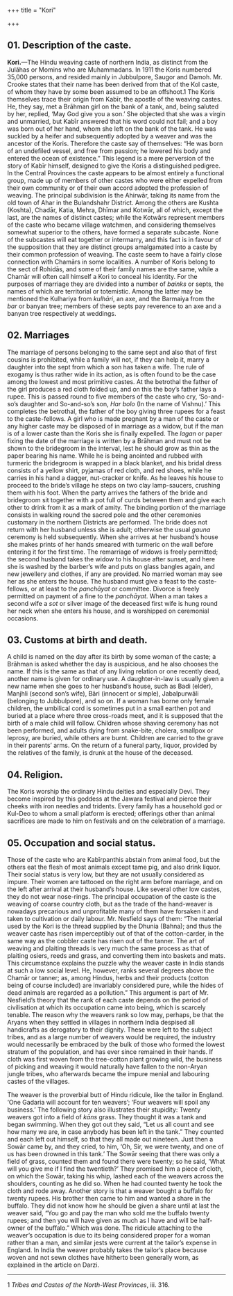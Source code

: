+++
title = "Kori"

+++

## 01. Description of the caste.

**Kori.**—The Hindu weaving caste of northern India, as distinct from the Julāhas or Momins who are Muhammadans. In 1911 the Koris numbered 35,000 persons, and resided mainly in Jubbulpore, Saugor and Damoh. Mr. Crooke states that their name has been derived from that of the Kol caste, of whom they have by some been assumed to be an offshoot.1 The Koris themselves trace their origin from Kabīr, the apostle of the weaving castes. He, they say, met a Brāhman girl on the bank of a tank, and, being saluted by her, replied, ‘May God give you a son.’ She objected that she was a virgin and unmarried, but Kabīr answered that his word could not fail; and a boy was born out of her hand, whom she left on the bank of the tank. He was suckled by a heifer and subsequently adopted by a weaver and was the ancestor of the Koris. Therefore the caste say of themselves: “He was born of an undefiled vessel, and free from passion; he lowered his body and entered the ocean of existence.” This legend is a mere perversion of the story of Kabīr himself, designed to give the Koris a distinguished pedigree. In the Central Provinces the caste appears to be almost entirely a functional group, made up of members of other castes who were either expelled from their own community or of their own accord adopted the profession of weaving. The principal subdivision is the Ahirwār, taking its name from the old town of Ahar in the Bulandshahr District. Among the others are Kushta \(Koshta\), Chadār, Katia, Mehra, Dhīmar and Kotwār, all of which, except the last, are the names of distinct castes; while the Kotwārs represent members of the caste who became village watchmen, and considering themselves somewhat superior to the others, have formed a separate subcaste. None of the subcastes will eat together or intermarry, and this fact is in favour of the supposition that they are distinct groups amalgamated into a caste by their common profession of weaving. The caste seem to have a fairly close connection with Chamārs in some localities. A number of Koris belong to the sect of Rohidās, and some of their family names are the same, while a Chamār will often call himself a Kori to conceal his identity. For the purposes of marriage they are divided into a number of *bainks* or septs, the names of which are territorial or totemistic. Among the latter may be mentioned the Kulhariya from *kulhāri*, an axe, and the Barmaiya from the *bar* or banyan tree; members of these septs pay reverence to an axe and a banyan tree respectively at weddings.

## 02. Marriages

The marriage of persons belonging to the same sept and also that of first cousins is prohibited, while a family will not, if they can help it, marry a daughter into the sept from which a son has taken a wife. The rule of exogamy is thus rather wide in its action, as is often found to be the case among the lowest and most primitive castes. At the betrothal the father of the girl produces a red cloth folded up, and on this the boy’s father lays a rupee. This is passed round to five members of the caste who cry, ‘So-and-so’s daughter and So-and-so’s son, *Har bolo* \(In the name of Vishnu\).’ This completes the betrothal, the father of the boy giving three rupees for a feast to the caste-fellows. A girl who is made pregnant by a man of the caste or any higher caste may be disposed of in marriage as a widow, but if the man is of a lower caste than the Koris she is finally expelled. The *lagan* or paper fixing the date of the marriage is written by a Brāhman and must not be shown to the bridegroom in the interval, lest he should grow as thin as the paper bearing his name. While he is being anointed and rubbed with turmeric the bridegroom is wrapped in a black blanket, and his bridal dress consists of a yellow shirt, pyjamas of red cloth, and red shoes, while he carries in his hand a dagger, nut-cracker or knife. As he leaves his house to proceed to the bride’s village he steps on two clay lamp-saucers, crushing them with his foot. When the party arrives the fathers of the bride and bridegroom sit together with a pot full of curds between them and give each other to drink from it as a mark of amity. The binding portion of the marriage consists in walking round the sacred pole and the other ceremonies customary in the northern Districts are performed. The bride does not return with her husband unless she is adult; otherwise the usual *gauna* ceremony is held subsequently. When she arrives at her husband’s house she makes prints of her hands smeared with turmeric on the wall before entering it for the first time. The remarriage of widows is freely permitted; the second husband takes the widow to his house after sunset, and here she is washed by the barber’s wife and puts on glass bangles again, and new jewellery and clothes, if any are provided. No married woman may see her as she enters the house. The husband must give a feast to the caste-fellows, or at least to the *panchāyat* or committee. Divorce is freely permitted on payment of a fine to the *panchāyat*. When a man takes a second wife a *sot* or silver image of the deceased first wife is hung round her neck when she enters his house, and is worshipped on ceremonial occasions.

## 03. Customs at birth and death.

A child is named on the day after its birth by some woman of the caste; a Brāhman is asked whether the day is auspicious, and he also chooses the name. If this is the same as that of any living relation or one recently dead, another name is given for ordinary use. A daughter-in-law is usually given a new name when she goes to her husband’s house, such as Badi \(elder\), Manjhli \(second son’s wife\), Bāri \(innocent or simple\), Jabalpurwāli \(belonging to Jubbulpore\), and so on. If a woman has borne only female children, the umbilical cord is sometimes put in a small earthen pot and buried at a place where three cross-roads meet, and it is supposed that the birth of a male child will follow. Children whose shaving ceremony has not been performed, and adults dying from snake-bite, cholera, smallpox or leprosy, are buried, while others are burnt. Children are carried to the grave in their parents’ arms. On the return of a funeral party, liquor, provided by the relatives of the family, is drunk at the house of the deceased. 

## 04. Religion.

The Koris worship the ordinary Hindu deities and especially Devi. They become inspired by this goddess at the Jawara festival and pierce their cheeks with iron needles and tridents. Every family has a household god or Kul-Deo to whom a small platform is erected; offerings other than animal sacrifices are made to him on festivals and on the celebration of a marriage.

## 05. Occupation and social status.

Those of the caste who are Kabīrpanthis abstain from animal food, but the others eat the flesh of most animals except tame pig, and also drink liquor. Their social status is very low, but they are not usually considered as impure. Their women are tattooed on the right arm before marriage, and on the left after arrival at their husband’s house. Like several other low castes, they do not wear nose-rings. The principal occupation of the caste is the weaving of coarse country cloth, but as the trade of the hand-weaver is nowadays precarious and unprofitable many of them have forsaken it and taken to cultivation or daily labour. Mr. Nesfield says of them: “The material used by the Kori is the thread supplied by the Dhunia \(Bahna\); and thus the weaver caste has risen imperceptibly out of that of the cotton-carder, in the same way as the cobbler caste has risen out of the tanner. The art of weaving and plaiting threads is very much the same process as that of plaiting osiers, reeds and grass, and converting them into baskets and mats. This circumstance explains the puzzle why the weaver caste in India stands at such a low social level. He, however, ranks several degrees above the Chamār or tanner; as, among Hindus, herbs and their products \(cotton being of course included\) are invariably considered pure, while the hides of dead animals are regarded as a pollution.” This argument is part of Mr. Nesfield’s theory that the rank of each caste depends on the period of civilisation at which its occupation came into being, which is scarcely tenable. The reason why the weavers rank so low may, perhaps, be that the Aryans when they settled in villages in northern India despised all handicrafts as derogatory to their dignity. These were left to the subject tribes, and as a large number of weavers would be required, the industry would necessarily be embraced by the bulk of those who formed the lowest stratum of the population, and has ever since remained in their hands. If cloth was first woven from the tree-cotton plant growing wild, the business of picking and weaving it would naturally have fallen to the non-Aryan jungle tribes, who afterwards became the impure menial and labouring castes of the villages.

The weaver is the proverbial butt of Hindu ridicule, like the tailor in England. ‘One Gadaria will account for ten weavers’; ‘Four weavers will spoil any business.’ The following story also illustrates their stupidity: Twenty weavers got into a field of *kāns* grass. They thought it was a tank and began swimming. When they got out they said, “Let us all count and see how many we are, in case anybody has been left in the tank.” They counted and each left out himself, so that they all made out nineteen. Just then a Sowār came by, and they cried, to him, ‘Oh, Sir, we were twenty, and one of us has been drowned in this tank.’ The Sowār seeing that there was only a field of grass, counted them and found there were twenty; so he said, ‘What will you give me if I find the twentieth?’ They promised him a piece of cloth, on which the Sowār, taking his whip, lashed each of the weavers across the shoulders, counting as he did so. When he had counted twenty he took the cloth and rode away. Another story is that a weaver bought a buffalo for twenty rupees. His brother then came to him and wanted a share in the buffalo. They did not know how he should be given a share until at last the weaver said, “You go and pay the man who sold me the buffalo twenty rupees; and then you will have given as much as I have and will be half-owner of the buffalo.” Which was done. The ridicule attaching to the weaver’s occupation is due to its being considered proper for a woman rather than a man, and similar jests were current at the tailor’s expense in England. In India the weaver probably takes the tailor’s place because woven and not sewn clothes have hitherto been generally worn, as explained in the article on Darzi. 

___________________

1 *Tribes and Castes of the North-West Provinces*, iii. 316.

